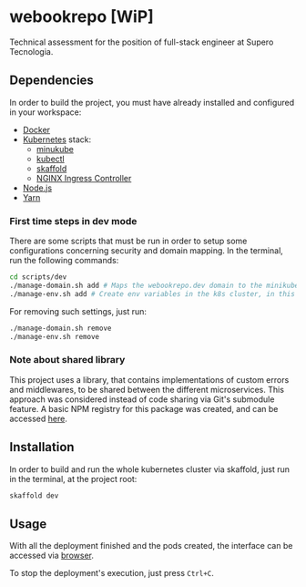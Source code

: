 # webookrepo [WiP]
Technical assessment for the position of full-stack engineer at Supero Tecnologia.

## Dependencies

In order to build the project, you must have already installed and configured in your workspace:

* [Docker](https://docs.docker.com/engine/install/ubuntu/)
* [Kubernetes](https://kubernetes.io/docs/setup/) stack:
    * [minukube](https://minikube.sigs.k8s.io/docs/start/)
    * [kubectl](https://kubernetes.io/docs/tasks/tools/install-kubectl-linux/)
    * [skaffold](https://skaffold.dev/docs/install/)
    * [NGINX Ingress Controller](https://kubernetes.github.io/ingress-nginx/deploy/#minikube)
* [Node.js](https://nodejs.org/en/)
* [Yarn](https://yarnpkg.com/getting-started)

### First time steps in dev mode

There are some scripts that must be run in order to setup some configurations concerning security and domain mapping.
In the terminal, run the following commands:

```bash
cd scripts/dev
./manage-domain.sh add # Maps the webookrepo.dev domain to the minikube IP
./manage-env.sh add # Create env variables in the k8s cluster, in this case, the JWT secret
```

For removing such settings, just run:
```bash
./manage-domain.sh remove
./manage-env.sh remove
```
### Note about shared library

This project uses a library, that contains implementations of custom errors and middlewares, to be shared between the different microservices.
This approach was considered instead of code sharing via Git's submodule feature. A basic NPM registry for this package was created, and can be
accessed [here](https://www.npmjs.com/package/@webookrepo/commonp).

## Installation

In order to build and run the whole kubernetes cluster via skaffold, just run in the terminal, at the project root:

```bash
skaffold dev
```

## Usage

With all the deployment finished and the pods created, the interface can be accessed via [browser](https://webookrepo.dev/).

To stop the deployment's execution, just press `Ctrl+C`.
